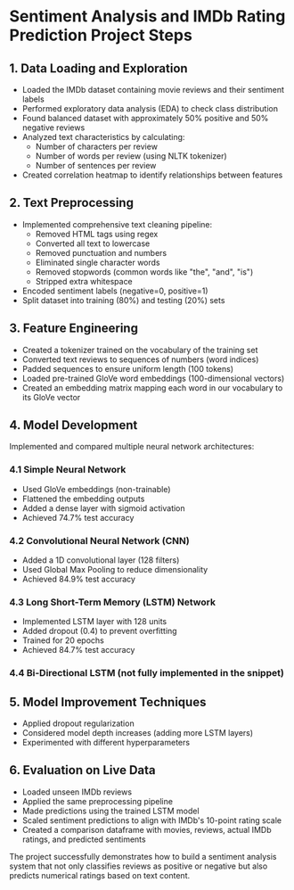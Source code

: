 # Sentiment Analysis and IMDb Rating Prediction Project Steps

## 1. Data Loading and Exploration
- Loaded the IMDb dataset containing movie reviews and their sentiment labels
- Performed exploratory data analysis (EDA) to check class distribution
- Found balanced dataset with approximately 50% positive and 50% negative reviews
- Analyzed text characteristics by calculating:
  * Number of characters per review
  * Number of words per review (using NLTK tokenizer)
  * Number of sentences per review
- Created correlation heatmap to identify relationships between features

## 2. Text Preprocessing
- Implemented comprehensive text cleaning pipeline:
  * Removed HTML tags using regex
  * Converted all text to lowercase
  * Removed punctuation and numbers
  * Eliminated single character words
  * Removed stopwords (common words like "the", "and", "is")
  * Stripped extra whitespace
- Encoded sentiment labels (negative=0, positive=1)
- Split dataset into training (80%) and testing (20%) sets

## 3. Feature Engineering
- Created a tokenizer trained on the vocabulary of the training set
- Converted text reviews to sequences of numbers (word indices)
- Padded sequences to ensure uniform length (100 tokens)
- Loaded pre-trained GloVe word embeddings (100-dimensional vectors)
- Created an embedding matrix mapping each word in our vocabulary to its GloVe vector

## 4. Model Development
Implemented and compared multiple neural network architectures:

### 4.1 Simple Neural Network
- Used GloVe embeddings (non-trainable)
- Flattened the embedding outputs
- Added a dense layer with sigmoid activation
- Achieved 74.7% test accuracy

### 4.2 Convolutional Neural Network (CNN)
- Added a 1D convolutional layer (128 filters)
- Used Global Max Pooling to reduce dimensionality
- Achieved 84.9% test accuracy

### 4.3 Long Short-Term Memory (LSTM) Network
- Implemented LSTM layer with 128 units
- Added dropout (0.4) to prevent overfitting
- Trained for 20 epochs
- Achieved 84.7% test accuracy

### 4.4 Bi-Directional LSTM (not fully implemented in the snippet)

## 5. Model Improvement Techniques
- Applied dropout regularization
- Considered model depth increases (adding more LSTM layers)
- Experimented with different hyperparameters

## 6. Evaluation on Live Data
- Loaded unseen IMDb reviews
- Applied the same preprocessing pipeline
- Made predictions using the trained LSTM model
- Scaled sentiment predictions to align with IMDb's 10-point rating scale
- Created a comparison dataframe with movies, reviews, actual IMDb ratings, and predicted sentiments

The project successfully demonstrates how to build a sentiment analysis system that not only classifies reviews as positive or negative but also predicts numerical ratings based on text content.
